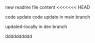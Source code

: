 new readme file content
<<<<<<< HEAD


code update
code update in main branch

updated-locally in dev branch

dddddddddd


